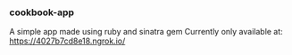 ### cookbook-app
A simple app made using ruby and sinatra gem
Currently only available at: https://4027b7cd8e18.ngrok.io/
